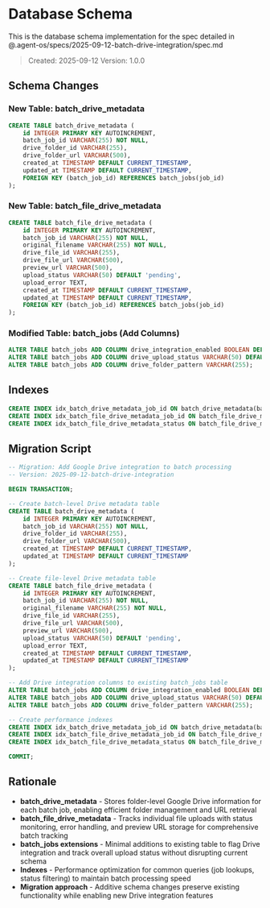 # Database Schema

This is the database schema implementation for the spec detailed in @.agent-os/specs/2025-09-12-batch-drive-integration/spec.md

> Created: 2025-09-12
> Version: 1.0.0

## Schema Changes

### New Table: batch_drive_metadata

```sql
CREATE TABLE batch_drive_metadata (
    id INTEGER PRIMARY KEY AUTOINCREMENT,
    batch_job_id VARCHAR(255) NOT NULL,
    drive_folder_id VARCHAR(255),
    drive_folder_url VARCHAR(500),
    created_at TIMESTAMP DEFAULT CURRENT_TIMESTAMP,
    updated_at TIMESTAMP DEFAULT CURRENT_TIMESTAMP,
    FOREIGN KEY (batch_job_id) REFERENCES batch_jobs(job_id)
);
```

### New Table: batch_file_drive_metadata

```sql
CREATE TABLE batch_file_drive_metadata (
    id INTEGER PRIMARY KEY AUTOINCREMENT,
    batch_job_id VARCHAR(255) NOT NULL,
    original_filename VARCHAR(255) NOT NULL,
    drive_file_id VARCHAR(255),
    drive_file_url VARCHAR(500),
    preview_url VARCHAR(500),
    upload_status VARCHAR(50) DEFAULT 'pending',
    upload_error TEXT,
    created_at TIMESTAMP DEFAULT CURRENT_TIMESTAMP,
    updated_at TIMESTAMP DEFAULT CURRENT_TIMESTAMP,
    FOREIGN KEY (batch_job_id) REFERENCES batch_jobs(job_id)
);
```

### Modified Table: batch_jobs (Add Columns)

```sql
ALTER TABLE batch_jobs ADD COLUMN drive_integration_enabled BOOLEAN DEFAULT FALSE;
ALTER TABLE batch_jobs ADD COLUMN drive_upload_status VARCHAR(50) DEFAULT 'not_requested';
ALTER TABLE batch_jobs ADD COLUMN drive_folder_pattern VARCHAR(255);
```

## Indexes

```sql
CREATE INDEX idx_batch_drive_metadata_job_id ON batch_drive_metadata(batch_job_id);
CREATE INDEX idx_batch_file_drive_metadata_job_id ON batch_file_drive_metadata(batch_job_id);
CREATE INDEX idx_batch_file_drive_metadata_status ON batch_file_drive_metadata(upload_status);
```

## Migration Script

```sql
-- Migration: Add Google Drive integration to batch processing
-- Version: 2025-09-12-batch-drive-integration

BEGIN TRANSACTION;

-- Create batch-level Drive metadata table
CREATE TABLE batch_drive_metadata (
    id INTEGER PRIMARY KEY AUTOINCREMENT,
    batch_job_id VARCHAR(255) NOT NULL,
    drive_folder_id VARCHAR(255),
    drive_folder_url VARCHAR(500),
    created_at TIMESTAMP DEFAULT CURRENT_TIMESTAMP,
    updated_at TIMESTAMP DEFAULT CURRENT_TIMESTAMP
);

-- Create file-level Drive metadata table  
CREATE TABLE batch_file_drive_metadata (
    id INTEGER PRIMARY KEY AUTOINCREMENT,
    batch_job_id VARCHAR(255) NOT NULL,
    original_filename VARCHAR(255) NOT NULL,
    drive_file_id VARCHAR(255),
    drive_file_url VARCHAR(500),
    preview_url VARCHAR(500),
    upload_status VARCHAR(50) DEFAULT 'pending',
    upload_error TEXT,
    created_at TIMESTAMP DEFAULT CURRENT_TIMESTAMP,
    updated_at TIMESTAMP DEFAULT CURRENT_TIMESTAMP
);

-- Add Drive integration columns to existing batch_jobs table
ALTER TABLE batch_jobs ADD COLUMN drive_integration_enabled BOOLEAN DEFAULT FALSE;
ALTER TABLE batch_jobs ADD COLUMN drive_upload_status VARCHAR(50) DEFAULT 'not_requested';
ALTER TABLE batch_jobs ADD COLUMN drive_folder_pattern VARCHAR(255);

-- Create performance indexes
CREATE INDEX idx_batch_drive_metadata_job_id ON batch_drive_metadata(batch_job_id);
CREATE INDEX idx_batch_file_drive_metadata_job_id ON batch_file_drive_metadata(batch_job_id);
CREATE INDEX idx_batch_file_drive_metadata_status ON batch_file_drive_metadata(upload_status);

COMMIT;
```

## Rationale

- **batch_drive_metadata** - Stores folder-level Google Drive information for each batch job, enabling efficient folder management and URL retrieval
- **batch_file_drive_metadata** - Tracks individual file uploads with status monitoring, error handling, and preview URL storage for comprehensive batch tracking
- **batch_jobs extensions** - Minimal additions to existing table to flag Drive integration and track overall upload status without disrupting current schema
- **Indexes** - Performance optimization for common queries (job lookups, status filtering) to maintain batch processing speed
- **Migration approach** - Additive schema changes preserve existing functionality while enabling new Drive integration features